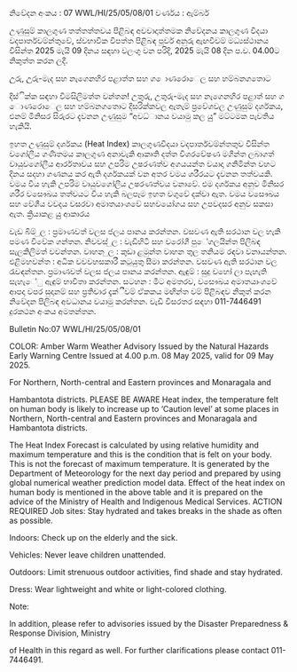 නිවේදන අංකය : 07 WWL/HI/25/05/08/01 වර්ණය : ඇම්බර්

උණුසුම් කාලගුණ තත්තත්තවය පිළිබඳ අවවාදාත්තමක නිවේදනය කාලගුණ විදයා වදපාර්තවම්න්තුවේ, ස්වභාවික විපත්ත පිළිබඳ පූර්ව අනුරු ඇඟවීවම් මධ්‍යස්ථානය විසින්ත 2025 මැයි 09 දිනය සඳහා වලංගු වන පරිදි, 2025 මැයි 08 දින ප.ව. 04.00ට නිකුත්ත කරන ලදී.

උුරු, උුරු-මැද සහ නැගෙනහිර පළාත්ත සහ ග ොණරොෙල සහ හම්බනගතොට

දිස්ික්ක සඳහා විමසිලිමත්ත වන්තන! උතුරු, උතුරු-මැද සහ නැගෙනහිර පළාත් සහ ග ොණරොෙල සහ හම්බනගතොට දිසරික්කවල ඇතැම් ප්‍රවේශවල උණුසුම් දර්ශකය, එනම් මිනිසර සිරුරට දැවනන උණුසුම “අවධ්‍ානය වයාමු කල යුු” මට්ටමක පැවතිය හැකියි.

ඉහත උණුසුම් දර්ශකය (Heat Index) කාලගුණවිදයා වදපාර්තවම්න්තතුව විසින්ත වගෝලීය ගණිතමය කාලගුණ අනාවැකි ආකෘති දත්ත විශරවේෂණ මගින්ත ලබාගත් වායුවගෝලීය ආර්රතාවය සහ උපරිම උෂරණත්ව අගයයන්ත වයාදා ගනිමින්ත වහට දිනය සදහා ගණනය කර ඇති දර්ශකයක් වන අතර වමය ශරීරයට දැවනන තත්වයකි. වමය විය හැකි උපරිම වායුවගෝලීය උෂරණත්වය වනාවේ. එම දර්ශකය අනුව මිනිසර ශරීර වසෞඛය තත්වයට විය හැකි බලපෑම ඉහත වගුවේ දක්වා ඇත. වමය වසෞඛය සහ වේශීය වවදය වසරවා අමාතයාංශවේ සහවයෝගය සහ උපවදසර අනුව සකසා ඇත. ක්‍රියාකළ යුු ආකාරය

වැඩ බිම් ුල : ප්‍රමාණවත් වලස ජලය පානය කරන්තන. වසවණ ඇති සරථාන වල හැකි පමණ විවේක ගන්තන. නිවවස් ුල : වැඩිහිටි සහ වරෝගී පුේගලයින්ත පිලිබඳ සැලකිලිමත් වවන්තන. වාහන ුල : කුඩා ළමුන්ත වාහන තුල තනියම රඳවා වනායන්තන. එළිමහවන්ත : අධික වවවහසකාරී කටුයුතු සීමා කරන්තන. වසවණ ඇති සරථාන වල රැවඳන්තන. ප්‍රමාණවත් වලස ජලය පානය කරන්තන. ඇඳුම් : සුදු වහෝ ලා පැහැති සැහැේු ඇඳුම් භාවිතා කරන්තන. සටහන : මීට අමතරව, වසෞඛය අමාතයාංශවේ ආපදා වපර සුදානම් සහ ප්‍රතිචාර දැක්ීවම් ඒකකය මඟින්ත වම් පිළිබඳව නිකුත් කරන නිවේදන පිලිබඳ අවධානය වයාමු කරන්තන. වැඩි විසරතර සඳහා 011-7446491 දුරකථන අංකය අමතන්තන.

Bulletin No:07 WWL/HI/25/05/08/01

COLOR: Amber Warm Weather Advisory Issued by the Natural Hazards Early Warning Centre Issued at 4.00 p.m. 08 May 2025, valid for 09 May 2025.

For Northern, North-central and Eastern provinces and Monaragala and

Hambantota districts. PLEASE BE AWARE Heat index, the temperature felt on human body is likely to increase up to ‘Caution level’ at some places in Northern, North-central and Eastern provinces and Monaragala and Hambantota districts.

The Heat Index Forecast is calculated by using relative humidity and maximum temperature and this is the condition that is felt on your body. This is not the forecast of maximum temperature. It is generated by the Department of Meteorology for the next day period and prepared by using global numerical weather prediction model data. Effect of the heat index on human body is mentioned in the above table and it is prepared on the advice of the Ministry of Health and Indigenous Medical Services. ACTION REQUIRED Job sites: Stay hydrated and takes breaks in the shade as often as possible.

Indoors: Check up on the elderly and the sick.

Vehicles: Never leave children unattended.

Outdoors: Limit strenuous outdoor activities, find shade and stay hydrated.

Dress: Wear lightweight and white or light-colored clothing.

Note:

In addition, please refer to advisories issued by the Disaster Preparedness & Response Division, Ministry

of Health in this regard as well. For further clarifications please contact 011-7446491.
